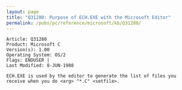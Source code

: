```yaml
---
layout: page
title: "Q31280: Purpose of ECH.EXE with the Microsoft Editor"
permalink: /pubs/pc/reference/microsoft/kb/Q31280/
---
```


	Article: Q31280
	Product: Microsoft C
	Version(s): 1.00
	Operating System: OS/2
	Flags: ENDUSER |
	Last Modified: 8-JUN-1988
	
	ECH.EXE is used by the editor to generate the list of files you
	receive when you do <arg> "*.C" <setfile>.
